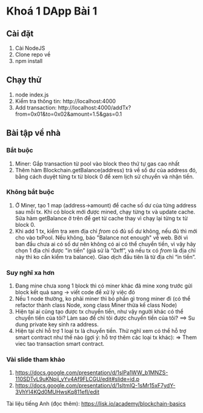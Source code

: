 # Khoá 1 DApp Bài 1

## Cài đặt

1. Cài NodeJS
2. Clone repo về
3. npm install

## Chạy thử

1. node index.js
2. Kiểm tra thông tin: http://localhost:4000
3. Add transaction: http://localhost:4000/addTx?from=0x01&to=0x02&amount=1.5&gas=0.1

## Bài tập về nhà
### Bắt buộc
1. Miner: Gắp transaction từ pool vào block theo thứ tự gas cao nhất
2. Thêm hàm Blockchain.getBalance(address) trả về số dư của address đó, bằng cách duyệt từng tx từ block 0 để xem lịch sử chuyển và nhận tiền.

### Không bắt buộc
1. Ở Miner, tạo 1 map (address->amount) để cache số dư của từng address sau mỗi tx. Khi có block mới được mined, chạy từng tx và update cache. Sửa hàm getBalance ở trên để get từ cache thay vì chạy lại từng tx từ block 0.
2. Khi add 1 tx, kiểm tra xem địa chỉ _from_ có đủ số dư không, nếu đủ thì mới cho vào txPool. Nếu không, báo "Balance not enough" về web. Bởi vì ban đầu chưa ai có số dư nên không có ai có thể chuyển tiền, vì vậy hãy chọn 1 địa chỉ được "in tiền” (giả sử là “0xff”, và nếu tx có _from_ là địa chỉ này thì ko cần kiểm tra balance). Giao dịch đầu tiên là từ địa chỉ “in tiền”.

### Suy nghĩ xa hơn
1. Đang mine chưa xong 1 block thì có miner khác đã mine xong trước gửi block kết quả sang -> viết code để xử lý việc đó
2. Nếu 1 node thường, ko phải miner thì bỏ phần gì trong miner đi (có thể refactor thành class Node, xong class Miner thừa kế class Node)
3. Hiện tại ai cũng tạo được tx chuyển tiền, như vậy người khác có thể chuyển tiền của tôi? Làm sao để chỉ tôi được chuyển tiền của tôi? ==> Su dung private key sinh ra address.
4. Hiện tại chỉ hỗ trợ 1 loại tx là chuyển tiền. Thử nghĩ xem có thể hỗ trợ smart contract như thế nào (gợi ý: hỗ trợ thêm các loại tx khác): => Them viec tao transaction smart contract.

### Vài slide tham khảo
1. https://docs.google.com/presentation/d/1slPa1WW_b1MNZS-110SDTvL9uKNpij_yYv4Af9FLCGU/edit#slide=id.p
2. https://docs.google.com/presentation/d/1sltmlQ-1sMr15xF7ydY-3VhYI4KQd0MUHwsKq811efI/edit

Tài liệu tiếng Anh (đọc thêm): https://lisk.io/academy/blockchain-basics
